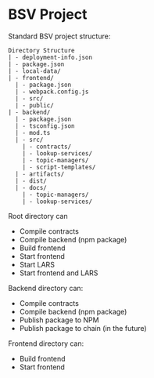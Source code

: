 # BSV Project

Standard BSV project structure:

```
Directory Structure
| - deployment-info.json
| - package.json
| - local-data/
| - frontend/
  | - package.json
  | - webpack.config.js
  | - src/
  | - public/
| - backend/
  | - package.json
  | - tsconfig.json
  | - mod.ts
  | - src/
    | - contracts/
    | - lookup-services/
    | - topic-managers/
    | - script-templates/
  | - artifacts/
  | - dist/
  | - docs/
    | - topic-managers/
    | - lookup-services/
```

Root directory can
- Compile contracts
- Compile backend (npm package)
- Build frontend
- Start frontend
- Start LARS
- Start frontend and LARS

Backend directory can:
- Compile contracts
- Compile backend (npm package)
- Publish package to NPM
- Publish package to chain (in the future)

Frontend directory can:
- Build frontend
- Start frontend
